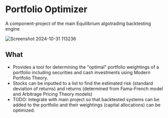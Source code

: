 # Portfolio Optimizer

A component-project of the main Equilibrium algotrading backtesting engine

![Screenshot 2024-10-31 113236](https://github.com/user-attachments/assets/9fe6a788-56fa-4a9b-92ac-d250a33f03fa)

## What
- Provides a tool for determining the "optimal" portfolio weightings of a portfolio including securities and cash investments using Modern Portfolio Theory.
- Stocks can be inputted to a list to find the estimated risk (standard deviation of returns) and returns (determined from Fama-French model and Arbitrage Pricing Theory models)
- TODO: Integrate with main project so that backtested systems can be added to the portfolio and their weightings (capital allocations) can be optimized.
